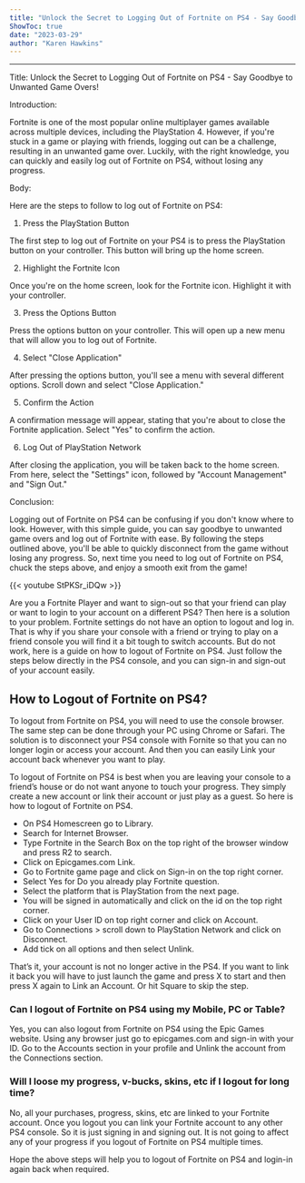 ```yaml
---
title: "Unlock the Secret to Logging Out of Fortnite on PS4 - Say Goodbye to Unwanted Game Overs!"
ShowToc: true 
date: "2023-03-29"
author: "Karen Hawkins"
---
```

*****
Title: Unlock the Secret to Logging Out of Fortnite on PS4 - Say Goodbye to Unwanted Game Overs!

Introduction:

Fortnite is one of the most popular online multiplayer games available across multiple devices, including the PlayStation 4. However, if you're stuck in a game or playing with friends, logging out can be a challenge, resulting in an unwanted game over. Luckily, with the right knowledge, you can quickly and easily log out of Fortnite on PS4, without losing any progress.

Body:

Here are the steps to follow to log out of Fortnite on PS4:

1. Press the PlayStation Button

The first step to log out of Fortnite on your PS4 is to press the PlayStation button on your controller. This button will bring up the home screen.

2. Highlight the Fortnite Icon

Once you're on the home screen, look for the Fortnite icon. Highlight it with your controller.

3. Press the Options Button

Press the options button on your controller. This will open up a new menu that will allow you to log out of Fortnite.

4. Select "Close Application"

After pressing the options button, you'll see a menu with several different options. Scroll down and select "Close Application."

5. Confirm the Action

A confirmation message will appear, stating that you're about to close the Fortnite application. Select "Yes" to confirm the action.

6. Log Out of PlayStation Network

After closing the application, you will be taken back to the home screen. From here, select the "Settings" icon, followed by "Account Management" and "Sign Out."

Conclusion:

Logging out of Fortnite on PS4 can be confusing if you don't know where to look. However, with this simple guide, you can say goodbye to unwanted game overs and log out of Fortnite with ease. By following the steps outlined above, you'll be able to quickly disconnect from the game without losing any progress. So, next time you need to log out of Fortnite on PS4, chuck the steps above, and enjoy a smooth exit from the game!

{{< youtube StPKSr_iDQw >}} 



Are you a Fortnite Player and want to sign-out so that your friend can play or want to login to your account on a different PS4? Then here is a solution to your problem. Fortnite settings do not have an option to logout and log in. That is why if you share your console with a friend or trying to play on a friend console you will find it a bit tough to switch accounts. But do not work, here is a guide on how to logout of Fortnite on PS4. Just follow the steps below directly in the PS4 console, and you can sign-in and sign-out of your account easily.
 
## How to Logout of Fortnite on PS4?
 
To logout from Fortnite on PS4, you will need to use the console browser. The same step can be done through your PC using Chrome or Safari. The solution is to disconnect your PS4 console with Fornite so that you can no longer login or access your account. And then you can easily Link your account back whenever you want to play.
 
To logout of Fortnite on PS4 is best when you are leaving your console to a friend’s house or do not want anyone to touch your progress. They simply create a new account or link their account or just play as a guest. So here is how to logout of Fortnite on PS4.
 
- On PS4 Homescreen go to Library.
 - Search for Internet Browser.
 - Type Fortnite in the Search Box on the top right of the browser window and press R2 to search.
 - Click on Epicgames.com Link.
 - Go to Fortnite game page and click on Sign-in on the top right corner.
 - Select Yes for Do you already play Fortnite question.
 - Select the platform that is PlayStation from the next page.
 - You will be signed in automatically and click on the id on the top right corner.
 - Click on your User ID on top right corner and click on Account.
 - Go to Connections > scroll down to PlayStation Network and click on Disconnect.
 - Add tick on all options and then select Unlink.

 
That’s it, your account is not no longer active in the PS4. If you want to link it back you will have to just launch the game and press X to start and then press X again to Link an Account. Or hit Square to skip the step.
 
### Can I logout of Fortnite on PS4 using my Mobile, PC or Table?
 
Yes, you can also logout from Fortnite on PS4 using the Epic Games website. Using any browser just go to epicgames.com and sign-in with your ID. Go to the Accounts section in your profile and Unlink the account from the Connections section.
 
### Will I loose my progress, v-bucks, skins, etc if I logout for long time?
 
No, all your purchases, progress, skins, etc are linked to your Fortnite account. Once you logout you can link your Fortnite account to any other PS4 console. So it is just signing in and signing out. It is not going to affect any of your progress if you logout of Fortnite on PS4 multiple times.
 
Hope the above steps will help you to logout of Fortnite on PS4 and login-in again back when required.




